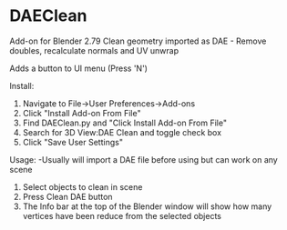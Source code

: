 # DAEClean 
Add-on for Blender 2.79
Clean geometry imported as DAE - Remove doubles, recalculate normals and UV unwrap

Adds a button to UI menu (Press 'N')

Install:
1. Navigate to File->User Preferences->Add-ons 
2. Click "Install Add-on From File"
3. Find DAEClean.py and "Click Install Add-on From File"
4. Search for 3D View:DAE Clean and toggle check box
5. Click "Save User Settings"

Usage:
-Usually will import a DAE file before using but can work on any scene

1. Select objects to clean in scene
2. Press Clean DAE button
3. The Info bar at the top of the Blender window will show how many vertices have been reduce from the selected objects 

